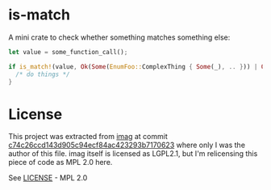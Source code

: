 # is-match

A mini crate to check whether something matches something else:

```rust
let value = some_function_call();

if is_match!(value, Ok(Some(EnumFoo::ComplexThing { Some(_), .. })) | Ok(Some(EnumFoo::Bar(_)))) {
  /* do things */
}
```

# License

This project was extracted from [imag](https://imag-pim.org) at commit
[c74c26ccd143d905c94ecf84ac423293b7170623](http://git.imag-pim.org/imag/commit/?id=c74c26ccd143d905c94ecf84ac423293b7170623)
where only I was the author of this file.
imag itself is licensed as LGPL2.1, but I'm relicensing this piece of code as
MPL 2.0 here.

See [LICENSE](./LICENSE) - MPL 2.0

